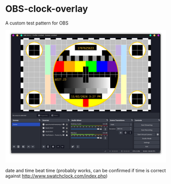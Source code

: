 # OBS-clock-overlay
A custom test pattern for OBS

![Alt text](Screenshot.png)

date and time
beat time (probably works, can be confirmed if time is correct against http://www.swatchclock.com/index.php)
